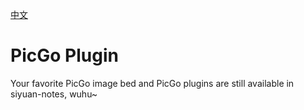 [中文](README_zh_CN.md)

# PicGo Plugin

Your favorite PicGo image bed and PicGo plugins are still available in siyuan-notes, wuhu~